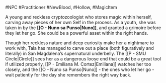 #NPC #Practitioner #NewBlood, #Hollow, #MagicItem

A young and reckless cryptozoologist who stores magic within herself, carving away pieces of her own Self in the process. As a youth, she was taken in by the **[[O - Nuno sa Punso|Nuno]]**, and granted a grimoire before they let her go. She could be a powerful asset within the right hands.

Though her reckless nature and deep curiosity make her a nightmare to work with, Tala has managed to carve out a place (both figuratively and literally) in San Magdalena’s supernatural underbelly. The [[P - SMU Circle|Circle]] sees her as a dangerous loose end that could be a great tool if utilized properly, [[P - Emiliana M. Cortez|Emiliana]] watches her too closely, and the [[O - Nuno sa Punso|Nuno]] - the ones who let her go - wait patiently for the day she remembers the right way back.